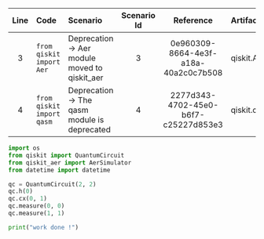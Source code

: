 | Line | Code | Scenario | Scenario Id | Reference | Artifact | Refactoring |
| :--: | :--- | :------- | :---------: | :-------: | :------- | :---------- |
| 3 | `from qiskit import Aer` | Deprecation -> Aer module moved to qiskit_aer | 3 | 0e960309-8664-4e3f-a18a-40a2c0c7b508 | qiskit.Aer | `from qiskit_aer import AerSimulator` |
| 4 | `from qiskit import qasm` | Deprecation -> The qasm module is deprecated | 4 | 2277d343-4702-45e0-b6f7-c25227d853e3 | qiskit.qasm | |


```python
import os
from qiskit import QuantumCircuit
from qiskit_aer import AerSimulator
from datetime import datetime

qc = QuantumCircuit(2, 2)
qc.h(0)
qc.cx(0, 1)
qc.measure(0, 0)
qc.measure(1, 1)

print("work done !")
```